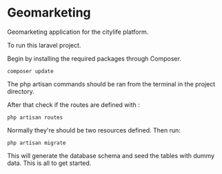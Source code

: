 Geomarketing
===============

Geomarketing application for the citylife platform.

To run this laravel project.

Begin by installing the required packages through Composer.

    composer update
    
The php artisan commands should be ran from the terminal in the project directory.

After that check if the routes are defined with :

    php artisan routes
    
Normally they're should be two resources defined.
Then run:

    php artisan migrate
  
  
This will generate the database schema and seed the tables with dummy data.
This is all to get started.
